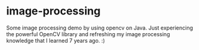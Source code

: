 # image-processing
Some image processing demo by using opencv on Java. Just experiencing the powerful OpenCV library and refreshing my image processing knowledge that I learned 7 years ago. :)

